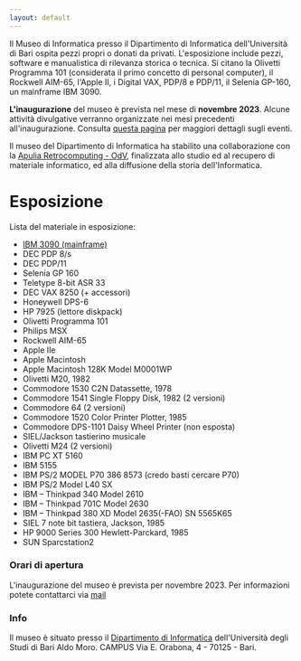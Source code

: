 ```yaml
---
layout: default
---
```


Il Museo di Informatica presso il Dipartimento di Informatica dell'Università di Bari ospita pezzi propri o donati da privati. 
L'esposizione include pezzi, software e manualistica di rilevanza storica o tecnica. Si citano la Olivetti Programma 101 (considerata il primo concetto di personal computer), il Rockwell AIM-65, l'Apple II, i Digital VAX, PDP/8 e PDP/11, il Selenia GP-160, un mainframe IBM 3090.

**L'inaugurazione** del museo è prevista nel mese di **novembre 2023**. Alcune attività divulgative verranno organizzate nei mesi precedenti all'inaugurazione.
Consulta [questa pagina](./events.html) per maggiori dettagli sugli eventi.

Il museo del Dipartimento di Informatica ha stabilito una collaborazione con la [Apulia Retrocomputing - OdV](https://www.apuliaretrocomputing.it/), finalizzata allo studio ed al recupero di materiale informatico, ed alla diffusione della storia dell'Informatica.

# Esposizione

Lista del materiale in esposizione:
* [IBM 3090 (mainframe)](artifacts/ibm3090.html) 
* DEC PDP 8/s
* DEC PDP/11
* Selenia GP 160
* Teletype 8-bit ASR 33
* DEC VAX 8250 (+ accessori)
* Honeywell DPS-6
* HP 7925 (lettore diskpack)
* Olivetti Programma 101
* Philips MSX
* Rockwell AIM-65
* Apple IIe
* Apple Macintosh
* Apple Macintosh 128K Model M0001WP
* Olivetti M20, 1982
* Commodore 1530 C2N Datassette, 1978
* Commodore 1541 Single Floppy Disk, 1982 (2 versioni)
* Commodore 64 (2 versioni)
* Commodore 1520 Color Printer Plotter, 1985
* Commodore DPS-1101 Daisy Wheel Printer (non esposta)
* SIEL/Jackson tastierino musicale
* Olivetti M24 (2 versioni)
* IBM PC XT 5160
* IBM 5155
* IBM PS/2 MODEL P70 386 8573 (credo basti cercare P70)
* IBM PS/2 Model L40 SX
* IBM – Thinkpad 340 Model 2610
* IBM – Thinkpad 701C Model 2630
* IBM – Thinkpad 380 XD Model 2635(-FAO) SN 5565K65
* SIEL 7 note bit tastiera, Jackson, 1985
* HP 9000 Series 300 Hewlett-Parckard, 1985
* SUN Sparcstation2
### Orari di apertura

L'inaugurazione del museo è prevista per novembre 2023. Per informazioni potete contattarci via [mail](mailto:dib.museo@gmail.com)
### Info

Il museo è situato presso il [Dipartimento di Informatica](https://www.uniba.it/it/ricerca/dipartimenti/informatica) dell'Università degli Studi di Bari Aldo Moro. CAMPUS Via E. Orabona, 4 - 70125 - Bari.